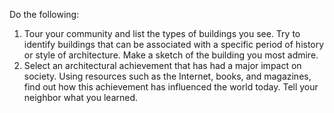 Do the following:

1. Tour your community and list the types of buildings you see. Try to identify buildings that can be associated with a specific period of history or style of architecture. Make a sketch of the building you most admire.
1. Select an architectural achievement that has had a major impact on society. Using resources such as the Internet, books, and magazines, find out how this achievement has influenced the world today. Tell your neighbor what you learned.
